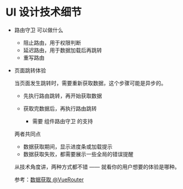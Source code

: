 # UI 设计技术细节

* 路由守卫 可以做什么
  * 阻止路由，用于权限判断
  * 延迟路由，用于数据加载后再跳转
  * 重写路由

* 页面跳转体验
  
  当页面发生跳转时，需要重新获取数据，这个步骤可能是异步的。
  
  * 先执行路由跳转，再开始获取数据

  * 获取完数据后，再执行路由跳转
    * 需要 组件路由守卫 的支持

  两者共同点
  
  * 数据获取期间，显示进度条或加载提示
  * 数据获取失败，都需要展示一些全局的错误提醒

  从技术角度讲，两种方式都不错 —— 就看你的用户想要的体验是哪种。

  参考：[数据获取 @VueRouter](https://router.vuejs.org/zh/guide/advanced/data-fetching.html)
